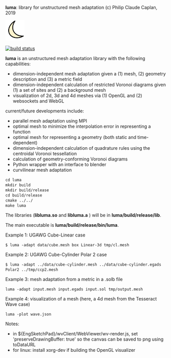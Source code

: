 **luma**: library for unstructured mesh adaptation
(c) Philip Claude Caplan, 2019

<img width="60px" src="doc/fig/luma.svg"/>

[![build status](https://gitlab.com/philipclaude/luma/badges/master/build.svg)](https://gitlab.com/philipclaude/luma/badges/master/build.svg)

**luma** is an unstructured mesh adaptation library with the following capabilities:

* dimension-independent mesh adaptation given a (1) mesh, (2) geometry description and (3) a metric field
* dimension-independent calculation of restricted Voronoi diagrams given (1) a set of sites and (2) a background mesh
* visualization of 2d, 3d and 4d meshes via (1) OpenGL and (2) websockets and WebGL

current/future developments include:
* parallel mesh adaptation using MPI
* optimal mesh to minimize the interpolation error in representing a function
* optimal mesh for representing a geometry (both static and time-dependent)
* dimension-independent calculation of quadrature rules using the centroidal Voronoi tessellation
* calculation of geometry-conforming Voronoi diagrams
* Python wrapper with an interface to blender
* curvilinear mesh adaptation

```
cd luma
mkdir build
mkdir build/release
cd build/release
cmake ../../
make luma
```

The libraries (**libluma.so** and **libluma.a** ) will be in **luma/build/release/lib**.

The main executable is **luma/build/release/bin/luma**.

Example 1: UGAWG Cube-Linear case
```
$ luma -adapt data/cube.mesh box Linear-3d tmp/cl.mesh
```

Example 2: UGAWG Cube-Cylinder Polar 2 case
```
$ luma -adapt ../data/cube-cylinder.mesh ../data/cube-cylinder.egads Polar2 ../tmp/ccp2.mesh
```

Example 3: mesh adaptation from a metric in a .solb file
```
luma -adapt input.mesh input.egads input.sol tmp/output.mesh
```

Example 4: visualization of a mesh (here, a 4d mesh from the Tesseract Wave case)
```
luma -plot wave.json
```

Notes:
* in ${EngSketchPad}/wvClient/WebViewer/wv-render.js, set 'preserveDrawingBuffer: true' so the canvas can be saved to png using toDataURL
* for linux: install xorg-dev if building the OpenGL visualizer
